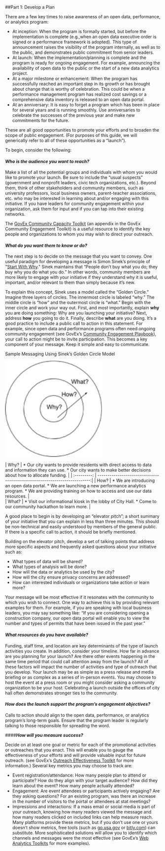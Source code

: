 ##Part 1: Develop a Plan

There are a few key times to raise awareness of an open data, performance, or analytics program:

* At inception: When the program is formally started, but before the implementation is complete (e.g.,when an open data executive order is signed or a performance framework is adopted). This type of announcement raises the visibility of the program internally, as well as to the public, and demonstrates public commitment from senior leaders.
* At launch: When the implementation/planning is complete and the program is ready for ongoing engagement. For example, announcing the availability of open data to the public or the start of a new data analytics project.
* At a major milestone or enhancement: When the program has successfully reached an important step in its growth or has brought about change that is worthy of celebration. This could be when a performance management program has realized cost savings or a comprehensive data inventory is released to an open data portal.
* At an anniversary: It is easy to forget a program which has been in place for several years and is running smoothly. Use anniversaries to celebrate the successes of the previous year and make new commitments for the future.

These are all good opportunities to promote your efforts and to broaden the scope of public engagement. (For purposes of this guide, we will generically refer to all of these opportunities as a “launch”).

To begin, consider the following:

#### ***Who is the audience you want to reach?***


Make a list of all the potential groups and individuals with whom you would like to promote your launch. Be sure to include the “usual suspects” (government and nonprofit leaders, civic tech organizations, etc.). Beyond them, think of other stakeholders and community members, such as university professors, local business owners, parent-teacher associations, etc. who may be interested in learning about and/or engaging with this initiative. If you have leaders for community engagement within your organization, ask them for input and if you can tap into their existing networks.

The [GovEx Community Capacity Toolkit](https://centerforgov.gitbooks.io/community-engagement-playbook/content/chapter6.1.html) (an appendix in the GovEx Community Engagement Toolkit) is a useful resource to identify the key people and organizations to whom you may wish to direct your outreach.

#### ***What do you want them to know or do?***

The next step is to decide on the message that you want to convey. One useful paradigm for developing a message is Simon Sinek’s principle of "[Start With Why](https://www.youtube.com/watch?v=sioZd3AxmnE)." Sinek maintains that “People don’t buy what you do; they buy why you do what you do.” In other words, community members are more likely to engage with your initiative if they understand why it is useful, important, and/or relevant to them than simply because it’s new.



To explain this concept, Sinek uses a model called the “Golden Circle.” Imagine three layers of circles. The innermost circle is labeled “why.” The middle circle is “how” and the outermost circle is “what.” Begin with the inner circle and work your way out. First, and most importantly, explain **why** you are doing something: Why are you launching your initiative? Next, address **how** you going to do it. Finally, describe <b>what</b> are you doing. It’s a good practice to include a public call to action in this statement. For example, since open data and performance programs often need ongoing community engagement (see GovEx’s [Community Engagement Playbook](https://www.gitbook.com/book/centerforgov/community-engagement-playbook/details)), your call to action might be to invite participation. This becomes a key component of your message. Keep it simple and easy to communicate.



Sample Messaging Using Sinek’s Golden Circle Model

![](circle.png)



| Why?        |   * Our city wants to provide residents with direct access to data and information they can use.
                  * Our city wants to make better decisions about how to allocate funding. | 
| :---------: | --------------------------------------------------------------------------:| 
| How?        | * We are introducing an open data portal.
                * We are launching a new performance analytics program.
                * We are providing training on how to access and use our data resources.   |  
| What?       | * Visit our informational kiosk in the lobby of City Hall. 
                * Come to our community hackathon to learn more.                           |   




A good place to begin is by developing an “elevator pitch”; a short summary of your initiative that you can explain in less than three minutes. This should be non-technical and easily understood by members of the general public. If there is a specific call to action, it should be briefly mentioned.


Building on the elevator pitch, develop a set of talking points that address more specific aspects and frequently asked questions about your initiative such as:
* What types of data will be shared?
* What types of analysis will be done?
* How will the data or analytics be used by the city?
* How will the city ensure privacy concerns are addressed?
* How can interested individuals or organizations take action or learn more?


Your message will be most effective if it resonates with the community to which you wish to connect. One way to achieve this is by providing relevant examples for them. For example, if you are speaking with local business leaders, you may say something like: “If you are considering opening a construction company, our open data portal will enable you to view the number and types of permits that have been issued in the past year.”

#### ***What resources do you have available?***

Funding, staff time, and location are key determinants of the type of launch activities you create. In addition, consider your timeline. How far in advance are you planning for your launch? Are there other events happening in the same time period that could call attention away from the launch? All of these factors will impact the number of activities and type of outreach that you develop. Your launch may be as simple as a press release and media briefing or as complex as a series of in-person events. You may choose to host the event at a press room or you might consider asking a community organization to be your host. Celebrating a launch outside the offices of city hall often demonstrates stronger ties to the community.

#### ***How does the launch support the program’s engagement objectives?***

Calls to action should align to the open data, performance, or analytics program’s long-term goals. Ensure that the program leader is regularly talking to those responsible for spreading the word.

####***How will you measure success?*** 

Decide on at least one goal or metric for each of the promotional activities or outreaches that you enact. This will enable you to gauge the effectiveness of your efforts and will provide valuable input for future outreach. (see GovEx’s [Outreach Effectiveness Toolkit](https://centerforgov.gitbooks.io/community-engagement-playbook/content/chapter6.6.html) for more information.) Several key metrics you may choose to track are: 
* Event registration/attendance: How many people plan to attend or participate? How do they align with your target audience? How did they learn about the event? How many people actually attended?
* Engagement: Are event attendees or participants actively engaging? Are they asking questions? For an existing program, was there an increase in the number of visitors to the portal or attendees at stat meetings?
* Impressions and interactions: If a mass email or social media is part of your outreach, knowing how many readers viewed the message and how many readers clicked on included links can help measure reach. Many platforms provide these metrics, but if you don’t use one or yours doesn’t show metrics, free tools (such as [go.usa.gov](https://go.usa.gov) or [bitly.com](https://bitly.com)) can substitute. More sophisticated solutions will allow you to identify which channels and messages were the most effective (see GovEx’s [Web Analytics Toolkits](https://centerforgov.gitbooks.io/community-engagement-playbook/content/chapter6.5.html) for more examples).